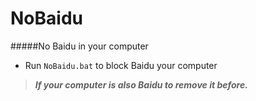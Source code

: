 # NoBaidu

#####No Baidu in your computer</n>

* Run `NoBaidu.bat` to block Baidu your computer</n> 

>***If your computer is also Baidu to remove it before.***

